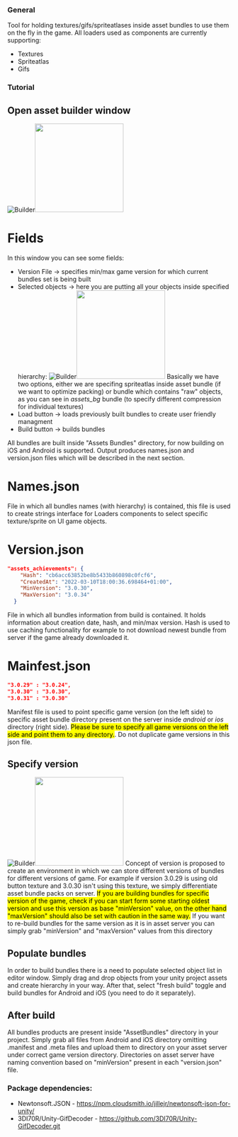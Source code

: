 ### General
Tool for holding textures/gifs/spriteatlases inside asset bundles to use them on the fly in the game.
All loaders used as components are currently supporting:
- Textures
- Spriteatlas
- Gifs

### Tutorial
## Open asset builder window
![Builder](Readme/builderWindow.png)<img src="Readme/builderWindow.png"  width="200" height="200">
# Fields
In this window you can see some fields:
- Version File -> specifies min/max game version for which current bundles set is being built
- Selected objects -> here you are putting all your objects inside specified hierarchy:
![Builder](Readme/hierarchy.png)<img src="Readme/hierarchy.png"  width="200" height="200">
Basically we have two options, either we are specifing spriteatlas inside asset bundle (if we want to optimize packing) or bundle 
which contains "raw" objects, as you can see in _assets_bg_ bundle (to specify different compression for individual textures)
- Load button -> loads previously built bundles to create user friendly managment
- Build button -> builds bundles

All bundles are built inside "Assets Bundles" directory, for now building on iOS and Android is supported. Output produces names.json and version.json files which will be described in the next section.
# Names.json
File in which all bundles names (with hierarchy) is contained, this file is used to create strings interface for Loaders components to select specific texture/sprite on UI game objects.
# Version.json
```json
"assets_achievements": {
    "Hash": "cb6acc63852be8b5433b860898c0fcf6",
    "CreatedAt": "2022-03-10T18:00:36.698464+01:00",
    "MinVersion": "3.0.30",
    "MaxVersion": "3.0.34"
  }
  ```
File in which all bundles information from build is contained. It holds information about creation date, hash, and min/max version. Hash is used to use caching functionality for example to not download newest bundle from server if the game already downloaded it.
# Mainfest.json
```json
"3.0.29" : "3.0.24",
"3.0.30" : "3.0.30",
"3.0.31" : "3.0.30"
```
Manifest file is used to point specific game version (on the left side) to specific asset bundle directory present on the server inside _android_ or _ios_ directory (right side). <mark>Please be sure to specify all game versions on the left side and point them to any directory.</mark>. Do not duplicate game versions in this json file.

## Specify version
![Builder](Readme/version.png)<img src="Readme/version.png"  width="200" height="200">
Concept of version is proposed to create an environment in which we can store different versions of bundles for different versions of game. For example if version 3.0.29 is using old button texture and 3.0.30 isn't using this texture, we simply differentiate asset bundle packs on server. <mark>If you are building bundles for specific version of the game, check if you can start form some starting oldest version and use this version as base "minVersion" value, on the other hand "maxVersion" should also be set with caution in the same way.</mark>
If you want to re-build bundles for the same version as it is in asset server you can simply grab "minVersion" and "maxVersion" values from this directory

## Populate bundles
In order to build bundles there is a need to populate selected object list in editor window. Simply drag and drop objects from your unity project assets and create hierarchy in your way. After that, select "fresh build" toggle and build bundles for Android and iOS (you need to do it separately).

## After build
All bundles products are present inside "AssetBundles" directory in your project. Simply grab all files from Android and iOS directory omitting .manifest and .meta files and upload them to directory on your asset server under correct game version directory. Directories on asset server have naming convention based on "minVersion" present in each "version.json" file.

### Package dependencies:
- Newtonsoft.JSON - https://npm.cloudsmith.io/jillejr/newtonsoft-json-for-unity/
- 3DI70R/Unity-GifDecoder - https://github.com/3DI70R/Unity-GifDecoder.git
